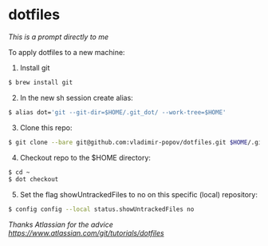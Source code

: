 # dotfiles

_This is a prompt directly to me_

To apply dotfiles to a new machine:

1. Install git
```sh
$ brew install git
```

2. In the new sh session create alias:
```sh
$ alias dot='git --git-dir=$HOME/.git_dot/ --work-tree=$HOME'
```

3. Clone this repo:
```sh 
$ git clone --bare git@github.com:vladimir-popov/dotfiles.git $HOME/.git_dot
```

4. Checkout repo to the $HOME directory:
```sh
$ cd ~
$ dot checkout
```

5. Set the flag showUntrackedFiles to no on this specific (local) repository:
```sh
$ config config --local status.showUntrackedFiles no
```

_Thanks Atlassian for the advice https://www.atlassian.com/git/tutorials/dotfiles_
